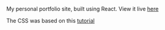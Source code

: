 My personal portfolio site, built using React. View it live [here](https://mckorling.github.io/portfolio/)

The CSS was based on this [tutorial](https://www.youtube.com/watch?v=_xkSvufmjEs&t=6754s)
